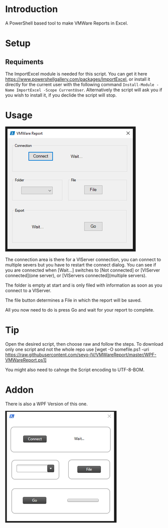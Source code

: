 # Introduction #

A PowerShell based tool to make VMWare Reports in Excel.

# Setup #

## Requiments ##
The ImportExcel module is needed for this script. You can get it here https://www.powershellgallery.com/packages/ImportExcel, or install it directly for the current user with the following command `Install-Module -Name ImportExcel -Scope CurrentUser`. Alternatively the script will ask you if you wish to install it, if you declide the script will stop.

# Usage #
![VMWareReport](https://github.com/seyo-IV/VMWareReport/blob/master/images/VMWareReport.PNG)

The connection area is there for a VIServer connection, you can connect to multiple severs but you have to restart the connect dialog. You can see if you are connected when [Wait...] switches to [Not connected] or [VIServer connected](one server), or [VIServers connected](multiple servers).

The folder is empty at start and is only filed with information as soon as you connect to a VIServer.

The file button determines a File in which the report will be saved.

All you now need to do is press Go and wait for your report to complete.
# Tip #
Open the desired script, then choose raw and follow the steps.
To download only one script and not the whole repo use [wget -O somefile.ps1 -uri https://raw.githubusercontent.com/seyo-IV/VMWareReport/master/WPF-VMWareReport.ps1]

You might also need to cahnge the Script encoding to UTF-8-BOM.
# Addon #
There is also a WPF Version of this one.

![VMWareReport-WPF](https://github.com/seyo-IV/VMWareReport/blob/master/images/WPF-VMWareReport.PNG)
